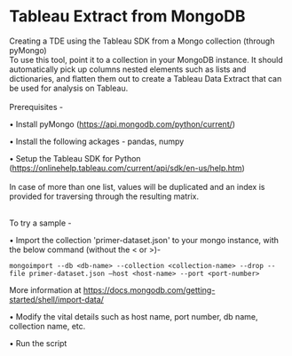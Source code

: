 # Tableau Extract from MongoDB
Creating a TDE using the Tableau SDK from a Mongo collection (through pyMongo)
<br />
To use this tool, point it to a collection in your MongoDB instance. It should automatically pick up columns nested elements such as lists and dictionaries, and flatten them out to create a Tableau Data Extract that can be used for analysis on Tableau.
<br /><br />
Prerequisites -

•	Install pyMongo (https://api.mongodb.com/python/current/)

•   Install the following ackages - pandas, numpy

•	Setup the Tableau SDK for Python (https://onlinehelp.tableau.com/current/api/sdk/en-us/help.htm)
<br /><br />
In case of more than one list, values will be duplicated and an index is provided for traversing through the resulting matrix.
<br /><br />

To try a sample -

•	Import the collection 'primer-dataset.json' to your mongo instance, with the below command (without the < or >)-

    mongoimport --db <db-name> --collection <collection-name> --drop --file primer-dataset.json –host <host-name> --port <port-number>

More information at https://docs.mongodb.com/getting-started/shell/import-data/

•	Modify the vital details such as host name, port number, db name, collection name, etc.

•	Run the script


